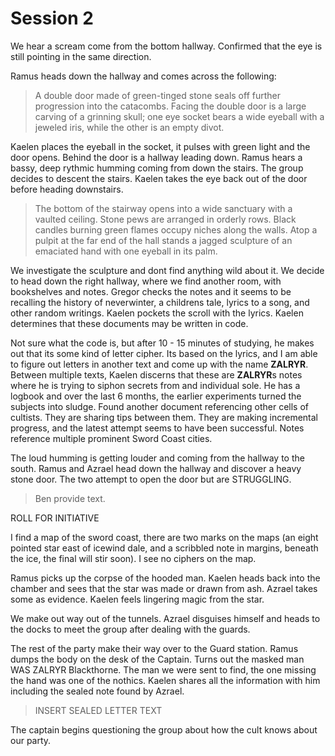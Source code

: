 # Session 2

We hear a scream come from the bottom hallway.  Confirmed that the eye is still pointing in the same direction.  

Ramus heads down the hallway and comes across the following:

>A double door made of green-tinged stone seals off further progression into the catacombs. Facing the double door is a large carving of a grinning skull; one eye socket bears a wide eyeball with a jeweled iris, while the other is an empty divot.

Kaelen places the eyeball in the socket, it pulses with green light and the door opens.  Behind the door is a hallway leading down.  Ramus hears a bassy, deep rythmic humming coming from down the stairs.  The group decides to descent the stairs.  Kaelen takes the eye back out of the door before heading downstairs.

>The bottom of the stairway opens into a wide sanctuary with a vaulted ceiling. Stone pews are arranged in orderly rows. Black candles burning green flames occupy niches along the walls. Atop a pulpit at the far end of the hall stands a jagged sculpture of an emaciated hand with one eyeball in its palm.

We investigate the sculpture and dont find anything wild about it.  We decide to head down the right hallway, where we find another room, with bookshelves and notes.  Gregor checks the notes and it seems to be recalling the history of neverwinter, a childrens tale, lyrics to a song, and other random writings.  Kaelen pockets the scroll with the lyrics.  Kaelen determines that these documents may be written in code.  

Not sure what the code is, but after 10 - 15 minutes of studying, he makes out that its some kind of letter cipher.  Its based on the lyrics, and I am able to figure out letters in another text and come up with the name **ZALRYR**.  Between multiple texts, Kaelen discerns that these are **ZALRYR**s notes where he is trying to siphon secrets from and individual sole.  He has a logbook and over the last 6 months, the earlier experiments turned the subjects into sludge. Found another document referencing other cells of cultists.  They are sharing tips between them.  They are making incremental progress, and the latest attempt seems to have been successful.  Notes reference multiple prominent Sword Coast cities.

The loud humming is getting louder and coming from the hallway to the south.  Ramus and Azrael head down the hallway and discover a heavy stone door.  The two attempt to open the door but are STRUGGLING.

>Ben provide text.

ROLL FOR INITIATIVE 

I find a map of the sword coast, there are two marks on the maps (an eight pointed star east of icewind dale, and a scribbled note in margins, beneath the ice, the final will stir soon).  I see no ciphers on the map.

Ramus picks up the corpse of the hooded man.  Kaelen heads back into the chamber and sees that the star was made or drawn from ash.  Azrael takes some as evidence.  Kaelen feels lingering magic from the star.

We make out way out of the tunnels.  Azrael disguises himself and heads to the docks to meet the group after dealing with the guards.

The rest of the party make their way over to the Guard station.  Ramus dumps the body on the desk of the Captain.  Turns out the masked man WAS ZALRYR Blackthorne.  The man we were sent to find, the one missing the hand was one of the nothics.  Kaelen shares all the information with him including the sealed note found by Azrael.

>INSERT SEALED LETTER TEXT

The captain begins questioning the group about how the cult knows about our party.
